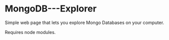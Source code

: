 # MongoDB---Explorer
Simple web page that lets you explore Mongo Databases on your computer.

Requires node modules.
